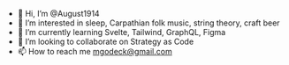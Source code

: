 - 👋 Hi, I’m @August1914
- 👀 I’m interested in sleep, Carpathian folk music, string theory, craft beer
- 🌱 I’m currently learning Svelte, Tailwind, GraphQL, Figma
- 💞️ I’m looking to collaborate on Strategy as Code
- 📫 How to reach me mgodeck@gmail.com

<!---
August1914/August1914 is a ✨ special ✨ repository because its `README.md` (this file) appears on your GitHub profile.
You can click the Preview link to take a look at your changes.
--->
